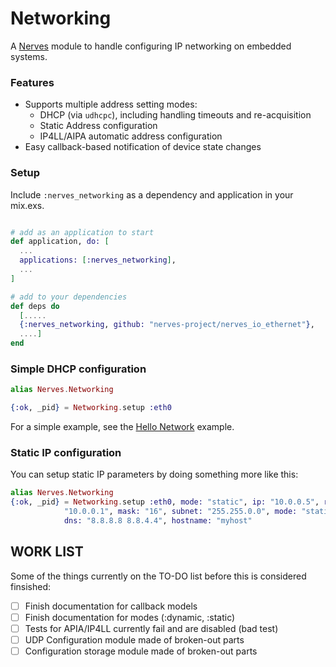 Networking
==========

A [Nerves](http://nerves-project.org) module to handle configuring IP networking on embedded systems.

### Features

* Supports multiple address setting modes:
    * DHCP (via `udhcpc`), including handling timeouts and re-acquisition
    * Static Address configuration
    * IP4LL/AIPA automatic address configuration
* Easy callback-based notification of device state changes

### Setup

Include `:nerves_networking` as a dependency and application in your mix.exs.

```elixir

# add as an application to start
def application, do: [
  ...
  applications: [:nerves_networking],
  ...
]

# add to your dependencies
def deps do
  [.....
  {:nerves_networking, github: "nerves-project/nerves_io_ethernet"},
  ....]
end
```

### Simple DHCP configuration

```elixir
alias Nerves.Networking

{:ok, _pid} = Networking.setup :eth0
```

For a simple example, see the [Hello Network](https://github.com/nerves-project/nerves-examples/tree/master/hello_network) example.

### Static IP configuration

You can setup static IP parameters by doing something more like this:

```elixir
alias Nerves.Networking
{:ok, _pid} = Networking.setup :eth0, mode: "static", ip: "10.0.0.5", router:
            "10.0.0.1", mask: "16", subnet: "255.255.0.0", mode: "static",
            dns: "8.8.8.8 8.8.4.4", hostname: "myhost"
```

## WORK LIST

Some of the things currently on the TO-DO list before this is considered finsished:

- [ ] Finish documentation for callback models
- [ ] Finish documentation for modes (:dynamic, :static)
- [ ] Tests for APIA/IP4LL currently fail and are disabled (bad test)
- [ ] UDP Configuration module made of broken-out parts
- [ ] Configuration storage module made of broken-out parts

